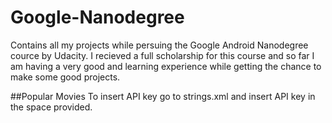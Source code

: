 # Google-Nanodegree
Contains all my projects while persuing the Google Android Nanodegree cource by Udacity. I recieved a full scholarship for this
course and so far I am having a very good and learning experience while getting the chance to make some good projects.

##Popular Movies
To insert API key go to strings.xml and insert API key in the space provided.
